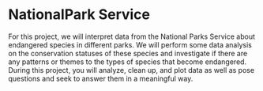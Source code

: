 # NationalPark Service

For this project, we will interpret data from the National Parks Service about endangered species in different parks.
We will perform some data analysis on the conservation statuses of these species and investigate if there are any patterns or themes to the types of species that become endangered. During this project, you will analyze, clean up, and plot data as well as pose questions and seek to answer them in a meaningful way.